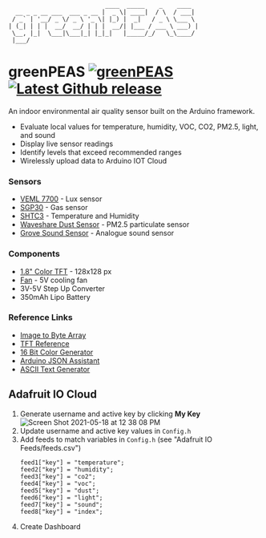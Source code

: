 <!-- language: lang-none -->
                               ____  _____    _    ____                  
      __ _ _ __ ___  ___ _ __ |  _ \| ____|  / \  / ___|                 
     / _` | '__/ _ \/ _ \ '_ \| |_) |  _|   / _ \ \___ \                 
    | (_| | | |  __/  __/ | | |  __/| |___ / ___ \ ___) |                
     \__, |_|  \___|\___|_| |_|_|   |_____/_/   \_\____/                 
     |___/                                                               

# greenPEAS [![greenPEAS](https://img.shields.io/badge/green-PEAS-success)](https://github.com/hfenaux/greenPEAS) [![Latest Github release](https://img.shields.io/badge/build-development-informational)](https://github.com/hfenaux/greenPEAS)


An indoor environmental air quality sensor built on the Arduino framework.
* Evaluate local values for temperature, humidity, VOC, CO2, PM2.5, light, and sound
* Display live sensor readings
* Identify levels that exceed recommended ranges
* Wirelessly upload data to Arduino IOT Cloud

### Sensors
* [VEML 7700](https://www.adafruit.com/product/4162) - Lux sensor
* [SGP30](https://www.adafruit.com/product/3709) - Gas sensor
* [SHTC3](https://www.adafruit.com/product/4636) - Temperature and Humidity
* [Waveshare Dust Sensor](https://www.waveshare.com/dust-sensor.htm) - PM2.5 particulate sensor
* [Grove Sound Sensor](https://wiki.seeedstudio.com/Grove-Sound_Sensor/) - Analogue sound sensor

### Components
* [1.8" Color TFT](https://www.adafruit.com/product/358) - 128x128 px
* [Fan](https://www.adafruit.com/product/4468) - 5V cooling fan
* 3V-5V Step Up Converter
* 350mAh Lipo Battery

### Reference Links
* [Image to Byte Array](https://javl.github.io/image2cpp/)
* [TFT Reference](https://learn.adafruit.com/adafruit-gfx-graphics-library/coordinate-system-and-units)
* [16 Bit Color Generator](https://ee-programming-notepad.blogspot.com/2016/10/16-bit-color-generator-picker.html)
* [Arduino JSON Assistant](https://arduinojson.org/v6/assistant/)
* [ASCII Text Generator](https://patorjk.com/software/taag/#p=testall&f=Alpha&t=greenPEAS)



## Adafruit IO Cloud

1. Generate username and active key by clicking **My Key**
   ![Screen Shot 2021-05-18 at 12 38 08 PM](https://user-images.githubusercontent.com/28346089/118690965-95db6580-b7d6-11eb-9efd-bc173032b1ea.png)
2. Update username and active key values in `Config.h`
3. Add feeds to match variables in `Config.h` (see "Adafruit IO Feeds/feeds.csv")
    ```
    feed1["key"] = "temperature";
    feed2["key"] = "humidity";
    feed3["key"] = "co2";
    feed4["key"] = "voc";
    feed5["key"] = "dust";
    feed6["key"] = "light";
    feed7["key"] = "sound";
    feed8["key"] = "index";
    ```
4. Create Dashboard


